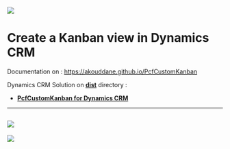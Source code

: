 ![](https://akouddane.github.io/PcfCustomKanban/images/logo_md.png)

# Create a Kanban view in Dynamics CRM 

Documentation on : https://akouddane.github.io/PcfCustomKanban

Dynamics CRM Solution on **[dist](https://github.com/Akouddane/PcfCustomKanban/tree/master/dist)** directory : 
* **[PcfCustomKanban for Dynamics CRM](https://github.com/Akouddane/PcfCustomKanban/raw/master/dist/PcfCustomKanban_1_0_0_1_managed.zip)**
---

![](https://akouddane.github.io/PcfCustomKanban/images/kanban_demo1.png)
---
![](https://akouddane.github.io/PcfCustomKanban/images/kanban_demo2.png)

